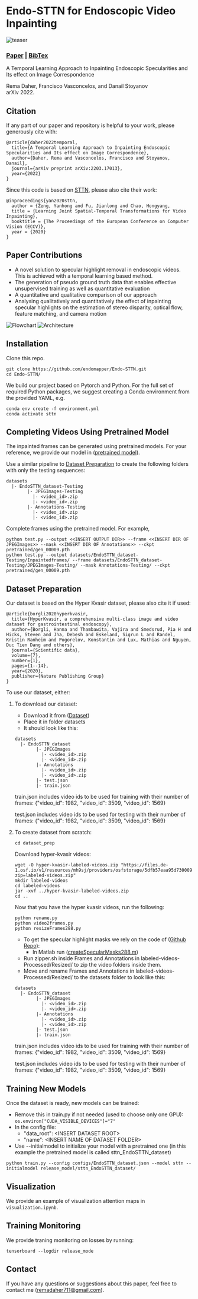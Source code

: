 # Endo-STTN for Endoscopic Video Inpainting
![teaser](./docs/motivation.png?raw=true)

### [Paper](https://arxiv.org/abs/2203.17013) | [BibTex](#citation)

A Temporal Learning Approach to Inpainting Endoscopic Specularities and Its effect on Image Correspondence<br>

Rema Daher, Francisco Vasconcelos, and Danail Stoyanov <br>
arXiv 2022.

<!-- ---------------------------------------------- -->
## Citation
If any part of our paper and repository is helpful to your work, please generously cite with:
```
@article{daher2022temporal,
  title={A Temporal Learning Approach to Inpainting Endoscopic Specularities and Its effect on Image Correspondence},
  author={Daher, Rema and Vasconcelos, Francisco and Stoyanov, Danail},
  journal={arXiv preprint arXiv:2203.17013},
  year={2022}
}
```

Since this code is based on [STTN](https://github.com/researchmm/STTN), please also cite their work: 
```
@inproceedings{yan2020sttn,
  author = {Zeng, Yanhong and Fu, Jianlong and Chao, Hongyang,
  title = {Learning Joint Spatial-Temporal Transformations for Video Inpainting},
  booktitle = {The Proceedings of the European Conference on Computer Vision (ECCV)},
  year = {2020}
}

```

<!-- ---------------------------------------------- -->
## Paper Contributions 
* A novel solution to specular highlight removal in endoscopic videos. This is achieved with a temporal learning based method.
* The generation of pseudo ground truth data that enables effective unsupervised training as well as quantitative evaluation
* A quantitative and qualitative comparison of our approach
* Analysing qualitatively and quantitatively the effect of inpainting specular highlights on the estimation of stereo disparity, optical flow, feature matching, and camera motion

![Flowchart](./docs/Flowchart.png?raw=true)
![Architecture](./docs/FlowchartArchi.png?raw=true)


<!-- ---------------------------------------------- -->
## Installation  

Clone this repo.

```
git clone https://github.com/endomapper/Endo-STTN.git
cd Endo-STTN/
```

We build our project based on Pytorch and Python. For the full set of required Python packages, we suggest creating a Conda environment from the provided YAML, e.g.

```
conda env create -f environment.yml 
conda activate sttn
```

<!-- ---------------------------------------------- -->
## Completing Videos Using Pretrained Model

The inpainted frames can be generated using pretrained models. 
For your reference, we provide our model in ([pretrained model](https://liveuclac-my.sharepoint.com/:u:/g/personal/ucabrd0_ucl_ac_uk/ERzrr0GgtLVGrJhxLvYS6_ABt19Iva2d0x7ijouWyo1Vog?e=IQwlJf)). 

Use a similar pipeline to [Dataset Preparation](#dataset-preparation) to create the following folders with only the testing sequences:
  ```
  datasets
    |- EndoSTTN_dataset-Testing
          |- JPEGImages-Testing
            |- <video_id>.zip
            |- <video_id>.zip
          |- Annotations-Testing
            |- <video_id>.zip
            |- <video_id>.zip        
  ``` 
    
Complete frames using the pretrained model. For example, 

```
python test.py --output <<INSERT OUTPUT DIR>> --frame <<INSERT DIR OF JPEGImages>> --mask <<INSERT DIR OF Annotations>> --ckpt pretrained/gen_00009.pth
python test.py --output datasets/EndoSTTN_dataset-Testing/Inpaintedframes/ --frame datasets/EndoSTTN_dataset-Testing/JPEGImages-Testing/ --mask Annotations-Testing/ --ckpt pretrained/gen_00009.pth
``` 


<!-- ---------------------------------------------- -->
## Dataset Preparation
Our dataset is based on the Hyper Kvasir dataset, please also cite it if used:
```
@article{borgli2020hyperkvasir,
  title={HyperKvasir, a comprehensive multi-class image and video dataset for gastrointestinal endoscopy},
  author={Borgli, Hanna and Thambawita, Vajira and Smedsrud, Pia H and Hicks, Steven and Jha, Debesh and Eskeland, Sigrun L and Randel, Kristin Ranheim and Pogorelov, Konstantin and Lux, Mathias and Nguyen, Duc Tien Dang and others},
  journal={Scientific data},
  volume={7},
  number={1},
  pages={1--14},
  year={2020},
  publisher={Nature Publishing Group}
}
```
To use our dataset, either:
1. To download our dataset:
    - Download it from ([Dataset](https://liveuclac-my.sharepoint.com/:f:/g/personal/ucabrd0_ucl_ac_uk/EoyhTw5vdQBHr8-r-Iv-XfcB5E_88GkMuEddnRVKxwfQKQ?e=XBY9Dg))
    - Place it in folder datasets
    - It should look like this:

    ```
    datasets
      |- EndoSTTN_dataset
            |- JPEGImages
              |- <video_id>.zip
              |- <video_id>.zip
            |- Annotations
              |- <video_id>.zip
              |- <video_id>.zip        
            |- test.json 
            |- train.json 
    ``` 
    train.json includes video ids to be used for training with their number of frames:
    {"video_id": 1982,
    "video_id": 3509,
    "video_id": 1569}

    test.json includes video ids to be used for testing with their number of frames:
    {"video_id": 1982,
    "video_id": 3509,
    "video_id": 1569}                 

2. To create dataset from scratch:
    ```
    cd dataset_prep
    ```

    Download hyper-kvasir videos:
    ```
    wget -O hyper-kvasir-labeled-videos.zip "https://files.de-1.osf.io/v1/resources/mh9sj/providers/osfstorage/5dfb57eaa95d73000939fc5b/?zip=labeled-videos.zip"
    mkdir labeled-videos
    cd labeled-videos
    jar -xvf ../hyper-kvasir-labeled-videos.zip
    cd ..
    ```
    Now that you have the hyper kvasir videos, run the following:
    ```
    python rename.py
    python video2frames.py
    python resizeFrames288.py
    ```
    - To get the specular highlight masks we rely on the code of ([Github Repo](https://github.com/jiemojiemo/some_specular_detection_and_inpainting_methods_for_endoscope_image/tree/master/Automatic_detection_and_Inpainting_of_specular_reflections_Othmane_2011)):
      - In Matlab run ([createSpecularMasks288.m](./Automatic_detection_and_Inpainting_of_specular_reflections_Othmane_2011/))
    - Run zipper.sh inside Frames and Annotations in labeled-videos-Processed/Resized/ to zip the video folders inside them.
    - Move and rename Frames and Annotations in labeled-videos-Processed/Resized/ to the datasets folder to look like this:
    ```
    datasets
      |- EndoSTTN_dataset
            |- JPEGImages
              |- <video_id>.zip
              |- <video_id>.zip
            |- Annotations
              |- <video_id>.zip
              |- <video_id>.zip        
            |- test.json 
            |- train.json 
    ``` 
    train.json includes video ids to be used for training with their number of frames:
    {"video_id": 1982,
    "video_id": 3509,
    "video_id": 1569}

    test.json includes video ids to be used for testing with their number of frames:
    {"video_id": 1982,
    "video_id": 3509,
    "video_id": 1569} 


<!-- ---------------------------------------------- -->
## Training New Models
Once the dataset is ready, new models can be trained:
- Remove this in train.py if not needed (used to choose only one GPU):    ```os.environ["CUDA_VISIBLE_DEVICES"]="7"``` 
- In the config file:
  - "data_root": \<INSERT DATASET ROOT\>
  - "name": \<INSERT NAME OF DATASET FOLDER\>
- Use --initialmodel to initialize your model with a pretrained one (in this example the pretrained model is called sttn_EndoSTTN_dataset)

```
python train.py --config configs/EndoSTTN_dataset.json --model sttn --initialmodel release_model/sttn_EndoSTTN_dataset/
```


<!-- ---------------------------------------------- -->
## Visualization 

We provide an example of visualization attention maps in ```visualization.ipynb```. 


<!-- ---------------------------------------------- -->
## Training Monitoring  

We provide traning monitoring on losses by running: 
```
tensorboard --logdir release_mode                                                    
```

<!-- ---------------------------------------------- -->
## Contact
If you have any questions or suggestions about this paper, feel free to contact me (remadaher711@gmail.com).
